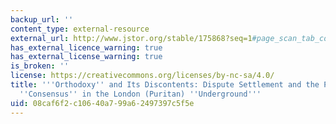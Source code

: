 ```yaml
---
backup_url: ''
content_type: external-resource
external_url: http://www.jstor.org/stable/175868?seq=1#page_scan_tab_contents
has_external_licence_warning: true
has_external_license_warning: true
is_broken: ''
license: https://creativecommons.org/licenses/by-nc-sa/4.0/
title: '''Orthodoxy'' and Its Discontents: Dispute Settlement and the Production of
  ''Consensus'' in the London (Puritan) ''Underground'''
uid: 08caf6f2-c106-40a7-99a6-2497397c5f5e
---
```

